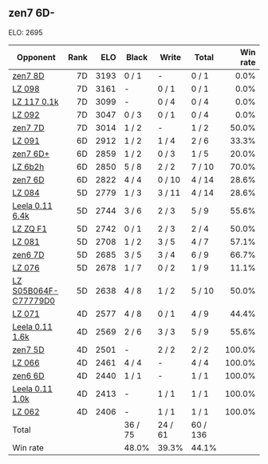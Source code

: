 ## zen7 6D- ##

ELO: 2695

Opponent | Rank | ELO | Black | Write | Total | Win rate
---------|-----:|----:|-------|-------|-------|-------:
[zen7 8D](zen7%208D.md) | 7D | 3193 | 0 / 1 | - | 0 / 1 | 0.0%
[LZ 098](LZ%20098.md) | 7D | 3161 | - | 0 / 1 | 0 / 1 | 0.0%
[LZ 117 0.1k](LZ%20117%200.1k.md) | 7D | 3099 | - | 0 / 4 | 0 / 4 | 0.0%
[LZ 092](LZ%20092.md) | 7D | 3047 | 0 / 3 | 0 / 1 | 0 / 4 | 0.0%
[zen7 7D](zen7%207D.md) | 7D | 3014 | 1 / 2 | - | 1 / 2 | 50.0%
[LZ 091](LZ%20091.md) | 6D | 2912 | 1 / 2 | 1 / 4 | 2 / 6 | 33.3%
[zen7 6D+](zen7%206D+.md) | 6D | 2859 | 1 / 2 | 0 / 3 | 1 / 5 | 20.0%
[LZ 6b2h](LZ%206b2h.md) | 6D | 2850 | 5 / 8 | 2 / 2 | 7 / 10 | 70.0%
[zen7 6D](zen7%206D.md) | 6D | 2822 | 4 / 4 | 0 / 10 | 4 / 14 | 28.6%
[LZ 084](LZ%20084.md) | 5D | 2779 | 1 / 3 | 3 / 11 | 4 / 14 | 28.6%
[Leela 0.11 6.4k](Leela%200.11%206.4k.md) | 5D | 2744 | 3 / 6 | 2 / 3 | 5 / 9 | 55.6%
[LZ ZQ F1](LZ%20ZQ%20F1.md) | 5D | 2742 | 0 / 1 | 2 / 3 | 2 / 4 | 50.0%
[LZ 081](LZ%20081.md) | 5D | 2708 | 1 / 2 | 3 / 5 | 4 / 7 | 57.1%
[zen6 7D](zen6%207D.md) | 5D | 2685 | 3 / 5 | 3 / 4 | 6 / 9 | 66.7%
[LZ 076](LZ%20076.md) | 5D | 2678 | 1 / 7 | 0 / 2 | 1 / 9 | 11.1%
[LZ S05B064F-C77779D0](LZ%20S05B064F-C77779D0.md) | 5D | 2638 | 4 / 8 | 1 / 2 | 5 / 10 | 50.0%
[LZ 071](LZ%20071.md) | 4D | 2577 | 4 / 8 | 0 / 1 | 4 / 9 | 44.4%
[Leela 0.11 1.6k](Leela%200.11%201.6k.md) | 4D | 2569 | 2 / 6 | 3 / 3 | 5 / 9 | 55.6%
[zen7 5D](zen7%205D.md) | 4D | 2501 | - | 2 / 2 | 2 / 2 | 100.0%
[LZ 066](LZ%20066.md) | 4D | 2461 | 4 / 4 | - | 4 / 4 | 100.0%
[zen6 6D](zen6%206D.md) | 4D | 2440 | 1 / 1 | - | 1 / 1 | 100.0%
[Leela 0.11 1.0k](Leela%200.11%201.0k.md) | 4D | 2413 | - | 1 / 1 | 1 / 1 | 100.0%
[LZ 062](LZ%20062.md) | 4D | 2406 | - | 1 / 1 | 1 / 1 | 100.0%
Total | | | 36 / 75 | 24 / 61 | 60 / 136 | 
Win rate| | | 48.0% | 39.3% | 44.1% | 
